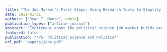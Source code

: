 ```yaml
---
title: "The Job Market's First Steps: Using Research Tools to Simplify the Process"
date: 2011-01-01
authors: ["Ryan T. Moore", admin]
publication_types: ["article-journal"]
abstract: "Excitement about the political science job market builds around the time of the Labor Day Annual Meeting of the APSA, when schools start to post their openings for the next year. As we entered the job market, we found ourselves repeatedly collecting infor- mation about available positions as we prepared application materials. We monitored APSA’s eJobs website, cut and pasted relevant job information into a single spreadsheet, and assembled letters using that information. Here, we introduce free and open-source tools to automate these data collection and letter generation procedures using R and LaTeX. Our system minimizes manual data entry by extracting and creating a spreadsheet from APSA’s eJobs information. We walk applicants through the initial job search steps, includ- ing using eJobs, compiling position information, and producing attractive letters."
featured: false
publication: "*PS: Political Science and Politics*"
url_pdf: "papers/jobs.pdf"
---
```


